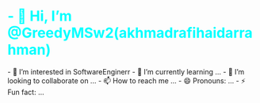<h1 style="color:Aqua;">- 👋 Hi, I’m @GreedyMSw2(akhmadrafihaidarrahman)</h1>
- 👀 I’m interested in SoftwareEnginerr
- 🌱 I’m currently learning ...
- 💞️ I’m looking to collaborate on ...
- 📫 How to reach me ...
- 😄 Pronouns: ...
- ⚡ Fun fact: ...
<img>
<!---
GreedyMSw2/GreedyMSw2 is a ✨ special ✨ repository because its `README.md` (this file) appears on your GitHub profile.
You can click the Preview link to take a look at your changes.
--->
